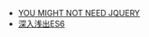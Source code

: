 - [YOU MIGHT NOT NEED JQUERY](http://youmightnotneedjquery.com/)
- [深入浅出ES6](http://www.infoq.com/cn/articles/es6-in-depth-an-introduction?utm_source=infoq&utm_campaign=user_page&utm_medium=link)
